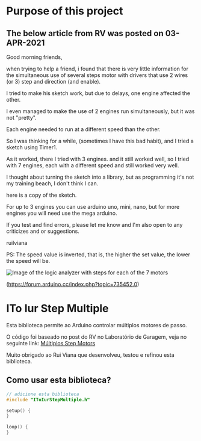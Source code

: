 # Purpose of this project

## The below article from RV was posted on 03-APR-2021

Good morning friends,

when trying to help a friend, i found that there is very little information
for the simultaneous use of several steps motor with drivers that use 2 wires (or 3) step and
direction (and enable).

I tried to make his sketch work, but due to delays, one engine affected the other.

I even managed to make the use of 2 engines run simultaneously, but it was not "pretty".

Each engine needed to run at a different speed than the other.

So I was thinking for a while, (sometimes I have this bad habit), and I tried a sketch
using Timer1.

As it worked, there I tried with 3 engines. and it still worked well, so I tried with
7 engines, each with a different speed and still worked very well.

I thought about turning the sketch into a library, but as programming it's not
my training beach, I don't think I can.

here is a copy of the sketch.

For up to 3 engines you can use arduino uno, mini, nano, but for more engines you will need
use the mega arduino.

If you test and find errors, please let me know and I'm also open to any
criticizes and or suggestions.

ruilviana

PS: The speed value is inverted, that is, the higher the set value, the lower the speed will be.

![Image of the logic analyzer with steps for each of the 7 motors](https://raw.githubusercontent.com/eijuito/IToIurStepMultiple/c3522bf4d2c3a737f65c52145cb95d551181c241/res/img/IToIurStepMultiple-LogicAnaliser.png)

(https://forum.arduino.cc/index.php?topic=735452.0)

# ITo Iur Step Multiple

Esta biblioteca permite ao Arduino controlar múltiplos motores de passo.

O código foi baseado no post do RV no Laboratório de Garagem, veja no seguinte link:
[Múltiplos Step Motors](https://labdegaragem.com/forum/topics/m-ltiplos-steps-motors "Múltiplos Steps Motors")

Muito obrigado ao Rui Viana que desenvolveu, testou e refinou esta biblioteca.

## Como usar esta biblioteca?

```cpp
// adicione esta biblioteca
#include "IToIurStepMultiple.h"

setup() {
}

loop() {
}
```
